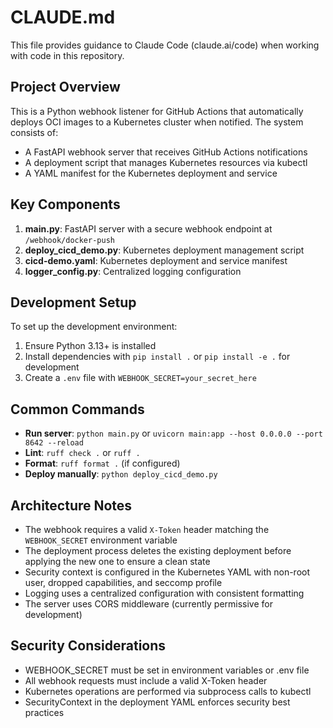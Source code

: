 # CLAUDE.md

This file provides guidance to Claude Code (claude.ai/code) when working with code in this repository.

## Project Overview

This is a Python webhook listener for GitHub Actions that automatically deploys OCI images to a Kubernetes cluster when notified. The system consists of:
- A FastAPI webhook server that receives GitHub Actions notifications
- A deployment script that manages Kubernetes resources via kubectl
- A YAML manifest for the Kubernetes deployment and service

## Key Components

1. **main.py**: FastAPI server with a secure webhook endpoint at `/webhook/docker-push`
2. **deploy_cicd_demo.py**: Kubernetes deployment management script
3. **cicd-demo.yaml**: Kubernetes deployment and service manifest
4. **logger_config.py**: Centralized logging configuration

## Development Setup

To set up the development environment:
1. Ensure Python 3.13+ is installed
2. Install dependencies with `pip install .` or `pip install -e .` for development
3. Create a `.env` file with `WEBHOOK_SECRET=your_secret_here`

## Common Commands

- **Run server**: `python main.py` or `uvicorn main:app --host 0.0.0.0 --port 8642 --reload`
- **Lint**: `ruff check .` or `ruff .`
- **Format**: `ruff format .` (if configured)
- **Deploy manually**: `python deploy_cicd_demo.py`

## Architecture Notes

- The webhook requires a valid `X-Token` header matching the `WEBHOOK_SECRET` environment variable
- The deployment process deletes the existing deployment before applying the new one to ensure a clean state
- Security context is configured in the Kubernetes YAML with non-root user, dropped capabilities, and seccomp profile
- Logging uses a centralized configuration with consistent formatting
- The server uses CORS middleware (currently permissive for development)

## Security Considerations

- WEBHOOK_SECRET must be set in environment variables or .env file
- All webhook requests must include a valid X-Token header
- Kubernetes operations are performed via subprocess calls to kubectl
- SecurityContext in the deployment YAML enforces security best practices